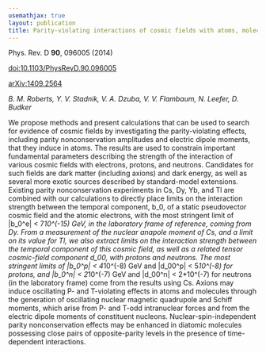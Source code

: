 ```yaml
---
usemathjax: true
layout: publication
title: Parity-violating interactions of cosmic fields with atoms, molecules, and nuclei: Concepts and calculations for laboratory searches and extracting limits
---
```


Phys. Rev. D **90**, 096005 (2014)

[doi:10.1103/PhysRevD.90.096005](http://dx.doi.org/10.1103/PhysRevD.90.096005)

[arXiv:1409.2564](http://arxiv.org/abs/1409.2564)

_B. M. Roberts, Y. V. Stadnik, V. A. Dzuba, V. V. Flambaum, N. Leefer, D. Budker_


We propose methods and present calculations that can be used to search for evidence of cosmic fields by investigating the parity-violating effects, including parity nonconservation amplitudes and electric dipole moments, that they induce in atoms. The results are used to constrain important fundamental parameters describing the strength of the interaction of various cosmic fields with electrons, protons, and neutrons. Candidates for such fields are dark matter (including axions) and dark energy, as well as several more exotic sources described by standard-model extensions. Existing parity nonconservation experiments in Cs, Dy, Yb, and Tl are combined with our calculations to directly place limits on the interaction strength between the temporal component, b_0, of a static pseudovector cosmic field and the atomic electrons, with the most stringent limit of |b_0^e| < 7*10^(-15) GeV, in the laboratory frame of reference, coming from Dy. From a measurement of the nuclear anapole moment of Cs, and a limit on its value for Tl, we also extract limits on the interaction strength between the temporal component of this cosmic field, as well as a related tensor cosmic-field component d_00, with protons and neutrons. The most stringent limits of |b_0^p| < 4*10^(-8) GeV and |d_00^p| < 5*10^(-8) for protons, and |b_0^n| < 2*10^(-7) GeV and |d_00^n| < 2*10^(-7) for neutrons (in the laboratory frame) come from the results using Cs. Axions may induce oscillating P- and T-violating effects in atoms and molecules through the generation of oscillating nuclear magnetic quadrupole and Schiff moments, which arise from P- and T-odd intranuclear forces and from the electric dipole moments of constituent nucleons. Nuclear-spin-independent parity nonconservation effects may be enhanced in diatomic molecules possessing close pairs of opposite-parity levels in the presence of time-dependent interactions.

